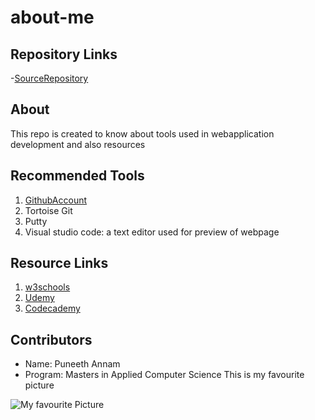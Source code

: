 # about-me

## Repository Links
-[SourceRepository](https://github.com/Puneeth159/about-me/edit/master/README.md)


## About
This repo is created to know about tools used in webapplication development and also resources

## Recommended Tools
1. [GithubAccount](https://github.com/Puneeth159)
1. Tortoise Git
1. Putty
1. Visual studio code: a text editor used for preview of webpage

## Resource Links
1. [w3schools](https://www.w3schools.com/)
1. [Udemy](https://www.udemy.com/courses/development/web-development/?search-query=web+development)
1. [Codecademy](https://www.codecademy.com/catalog/subject/all)

## Contributors
- Name: Puneeth Annam
- Program: Masters in Applied Computer Science
  This is my favourite picture

![My favourite Picture](https://imagevars.gulfnews.com/2019/08/09/190809-india-flag_16c77466fdf_large.jpg)



